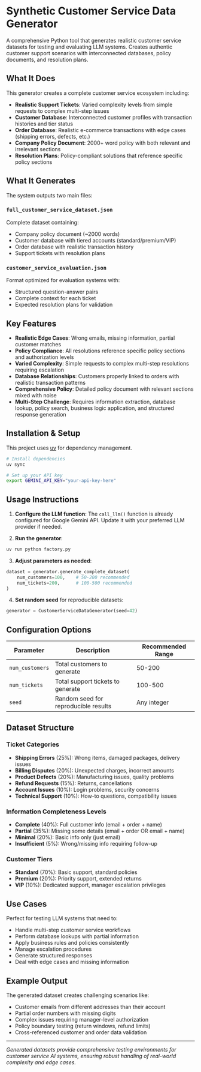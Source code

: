 # Synthetic Customer Service Data Generator

A comprehensive Python tool that generates realistic customer service datasets for testing and evaluating LLM systems. Creates authentic customer support scenarios with interconnected databases, policy documents, and resolution plans.

## What It Does

This generator creates a complete customer service ecosystem including:

- **Realistic Support Tickets**: Varied complexity levels from simple requests to complex multi-step issues
- **Customer Database**: Interconnected customer profiles with transaction histories and tier status
- **Order Database**: Realistic e-commerce transactions with edge cases (shipping errors, defects, etc.)
- **Company Policy Document**: 2000+ word policy with both relevant and irrelevant sections
- **Resolution Plans**: Policy-compliant solutions that reference specific policy sections

## What It Generates

The system outputs two main files:

### `full_customer_service_dataset.json`
Complete dataset containing:
- Company policy document (~2000 words)
- Customer database with tiered accounts (standard/premium/VIP)
- Order database with realistic transaction history
- Support tickets with resolution plans

### `customer_service_evaluation.json` 
Format optimized for evaluation systems with:
- Structured question-answer pairs
- Complete context for each ticket
- Expected resolution plans for validation

## Key Features

- **Realistic Edge Cases**: Wrong emails, missing information, partial customer matches
- **Policy Compliance**: All resolutions reference specific policy sections and authorization levels
- **Varied Complexity**: Simple requests to complex multi-step resolutions requiring escalation
- **Database Relationships**: Customers properly linked to orders with realistic transaction patterns
- **Comprehensive Policy**: Detailed policy document with relevant sections mixed with noise
- **Multi-Step Challenge**: Requires information extraction, database lookup, policy search, business logic application, and structured response generation

## Installation & Setup

This project uses [uv](https://docs.astral.sh/uv/) for dependency management.

```bash
# Install dependencies
uv sync

# Set up your API key
export GEMINI_API_KEY="your-api-key-here"
```

## Usage Instructions

1. **Configure the LLM function**: The `call_llm()` function is already configured for Google Gemini API. Update it with your preferred LLM provider if needed.

2. **Run the generator**:
```bash
uv run python factory.py
```

3. **Adjust parameters as needed**:
```python
dataset = generator.generate_complete_dataset(
    num_customers=100,    # 50-200 recommended
    num_tickets=200,      # 100-500 recommended
)
```

4. **Set random seed** for reproducible datasets:
```python
generator = CustomerServiceDataGenerator(seed=42)
```

## Configuration Options

| Parameter | Description | Recommended Range |
|-----------|-------------|-------------------|
| `num_customers` | Total customers to generate | 50-200 |
| `num_tickets` | Total support tickets to generate | 100-500 |
| `seed` | Random seed for reproducible results | Any integer |

## Dataset Structure

### Ticket Categories
- **Shipping Errors** (25%): Wrong items, damaged packages, delivery issues
- **Billing Disputes** (20%): Unexpected charges, incorrect amounts
- **Product Defects** (20%): Manufacturing issues, quality problems
- **Refund Requests** (15%): Returns, cancellations
- **Account Issues** (10%): Login problems, security concerns
- **Technical Support** (10%): How-to questions, compatibility issues

### Information Completeness Levels
- **Complete** (40%): Full customer info (email + order + name)
- **Partial** (35%): Missing some details (email + order OR email + name)
- **Minimal** (20%): Basic info only (just email)
- **Insufficient** (5%): Wrong/missing info requiring follow-up

### Customer Tiers
- **Standard** (70%): Basic support, standard policies
- **Premium** (20%): Priority support, extended returns
- **VIP** (10%): Dedicated support, manager escalation privileges

## Use Cases

Perfect for testing LLM systems that need to:
- Handle multi-step customer service workflows
- Perform database lookups with partial information
- Apply business rules and policies consistently
- Manage escalation procedures
- Generate structured responses
- Deal with edge cases and missing information

## Example Output

The generated dataset creates challenging scenarios like:
- Customer emails from different addresses than their account
- Partial order numbers with missing digits
- Complex issues requiring manager-level authorization
- Policy boundary testing (return windows, refund limits)
- Cross-referenced customer and order data validation

---

*Generated datasets provide comprehensive testing environments for customer service AI systems, ensuring robust handling of real-world complexity and edge cases.*
